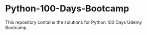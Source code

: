 # Python-100-Days-Bootcamp
This repository contains the solutions for Python 100 Days Udemy Bootcamp. 
